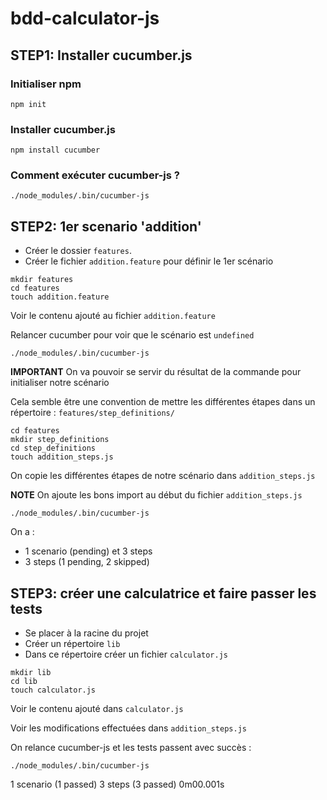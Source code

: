 # bdd-calculator-js

## STEP1: Installer cucumber.js

### Initialiser npm

```
npm init
```

### Installer cucumber.js

```
npm install cucumber
```

### Comment exécuter cucumber-js ?

```
./node_modules/.bin/cucumber-js
```

## STEP2: 1er scenario 'addition'

- Créer le dossier ```features```. 
- Créer le fichier ```addition.feature``` pour définir le 1er scénario

```
mkdir features
cd features
touch addition.feature
```

Voir le contenu ajouté au fichier ```addition.feature```

Relancer cucumber pour voir que le scénario est ```undefined```

```
./node_modules/.bin/cucumber-js
```

**IMPORTANT** 
On va pouvoir se servir du résultat de la commande pour initialiser notre scénario


Cela semble être une convention de mettre les différentes étapes dans un répertoire :
```features/step_definitions/```

```
cd features
mkdir step_definitions
cd step_definitions
touch addition_steps.js
```

On copie les différentes étapes de notre scénario dans ```addition_steps.js```

**NOTE**
On ajoute les bons import au début du fichier ```addition_steps.js```

```
./node_modules/.bin/cucumber-js
```

On a :
- 1 scenario (pending) et 3 steps 
- 3 steps (1 pending, 2 skipped)

## STEP3: créer une calculatrice et faire passer les tests

- Se placer à la racine du projet 
- Créer un répertoire ```lib```
- Dans ce répertoire créer un fichier ```calculator.js```

```
mkdir lib
cd lib 
touch calculator.js
```

Voir le contenu ajouté dans ```calculator.js```

Voir les modifications effectuées dans ```addition_steps.js```

On relance cucumber-js et les tests passent avec succès :

```
./node_modules/.bin/cucumber-js
```

1 scenario (1 passed)
3 steps (3 passed)
0m00.001s

